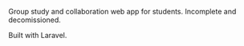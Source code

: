 Group study and collaboration web app for students. Incomplete and decomissioned.

Built with Laravel.
